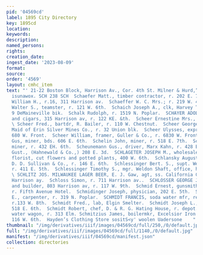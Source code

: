 ```yaml
---
pid: '04569cd'
label: 1895 City Directory
key: 1895cd
location: 
keywords: 
description: 
named_persons: 
rights: 
creation_date: 
ingest_date: '2023-08-09'
format: 
source: 
order: '4569'
layout: cmhc_item
text: "' 21-22 Boston Block, Harrison Av., Cor. 4th St. Milner & Hurd,” “erate crass
  isunawox. SCH 238 SCH  Schaefer Matt., timber contractor, r. 202 E. 7th.  Schaeffer
  William H., r.16, 311 Harrison av.  Schaeffer W. C. Mrs.; r. 219 W. 4th.  Schaffer
  Walter S., teamster, r. 121 W. 6th.  Schaich Joseph A., clk, Harvey T. Brown, r.
  9 DeMaineville bik.  Schalk Rudolph, r. 1519 N. Poplar.  SCHAYER ADOLPH, whol. liquors
  and cigars, 315 Harrison av, r. 122 KE. &th.  Scheer Ernestine Mrs., r. 631 W. Front.
  \ Scheer Fred., bartdr, R. Bailer, r. 110 W. Chestnut.  Scheer George, pumpman,
  Maid of Erin Silver Mines Co., r. 32 Union blk.  Scheer Ulysses, expressman, r.
  680 W. Front.  Scheer William, framer, Guller & Co., r. 6830 W. Front.  Scheletsky
  Gus, miner, bds. 606 E. 6th.  Schelin John, miner, r. 518 E. 7th.  Schelin Ludwig,
  miner, r. 432 EH. 6th.  Scheunemann Gus., driver, Marx Kahn, r. 428 E. 6th.  Schlaepfer
  Gust., (Hahnewald & Co.,) 208 E. 3d.  SCHLAGETER JOSEPH M., wholesale and retail
  florist, cut flowers and potted plants, 400 W. 6th.  Schlansky August, teamster,
  D. D. Sullivan & Co., r. 146 E. 6th.  Schlessinger Bert. S., supt. Weldon Shaft,
  r. 411 E. 5th.  Schlessinger Timothy S., mgr. Weldon Shaft, office, head E. 2d.
  \ SCHLITZ JOS. MILWAUKEE LAGER BEER, E. J. Gaw, agt, ss. California Gulch, E. of
  Harrison ay.  Schloss Simon, r. 711 Harrison av..  SCHLOSSER GEORGE J., carpenter
  and builder, 803 Harrison av, r. 117 W. 9th.  Schmid Ernest, gunsmith, C. McHugh,
  r. Fifth Avenue Hotel.  Schmidinger Joseph, physician, 202 E. 5th.  Schmidt Albin
  E., carpenter, r. 319 N. Poplar.  SCHMIDT FRANCIS, soda water mfr, rear 120 Oak,
  r.133 W. 8th.  Schmidt Fred., lab, Elgin Smelter.  Schmidt Joseph L., laundry, r.
  518 E. 6th.  Schmidt Robert, chef, D. & R. G. Hating House, r. depot.  Schmitz Matthias,
  water wagon, r. 313 Elm. Schmitzius James, boilermkr, Excelsior Iron Wks., bds.
  116 W. 6th.  Hayden’s Clothing Store sositS<y' woolen Uadersone    "
thumbnail: "/img/derivatives/iiif/images/04569cd/full/250,/0/default.jpg"
full: "/img/derivatives/iiif/images/04569cd/full/1140,/0/default.jpg"
manifest: "/img/derivatives/iiif/04569cd/manifest.json"
collection: directories
---
```

